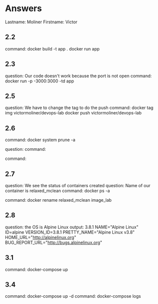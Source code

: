 # Answers

Lastname: Moliner
Firstname: Victor

## 2.2
command: 
docker build -t app .
docker run app

## 2.3
question: Our code doesn't work because the port is not open
command: docker run -p -3000:3000 -td app

## 2.5
question: We have to change the tag to do the push
command: 
docker tag img victormoliner/devops-lab
docker push victormoliner/devops-lab

## 2.6
command: docker system prune -a

question:
command:  

command: 

## 2.7
question: We see the status of containers created
question: Name of our container is relaxed_mclean
command: docker ps -a

command: docker rename relaxed_mclean image_lab

## 2.8
question: the OS is Alpine Linux 
output:
3.8.1
NAME="Alpine Linux"
ID=alpine
VERSION_ID=3.8.1
PRETTY_NAME="Alpine Linux v3.8"
HOME_URL="http://alpinelinux.org"
BUG_REPORT_URL="http://bugs.alpinelinux.org"

## 3.1
command: docker-compose up

## 3.4
command: docker-compose up -d
command: docker-compose logs
